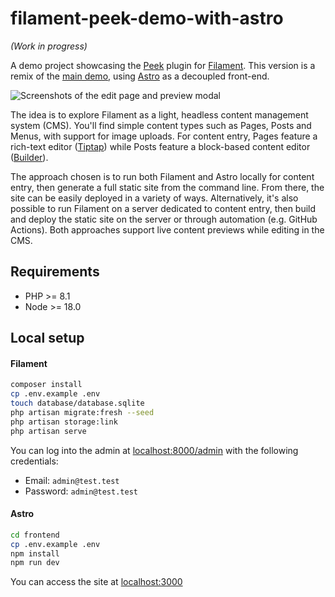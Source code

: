 # filament-peek-demo-with-astro

*(Work in progress)*

A demo project showcasing the [Peek](https://github.com/pboivin/filament-peek/) plugin for [Filament](https://filamentphp.com/). This version is a remix of the [main demo](https://github.com/pboivin/filament-peek-demo), using [Astro](https://astro.build/) as a decoupled front-end.

<p class="filament-hidden">
<img src="https://raw.githubusercontent.com/pboivin/filament-peek/2.x/art/01-page-preview.jpg" alt="Screenshots of the edit page and preview modal">
</p>

The idea is to explore Filament as a light, headless content management system (CMS). You'll find simple content types such as Pages, Posts and Menus, with support for image uploads. For content entry, Pages feature a rich-text editor ([Tiptap](https://github.com/awcodes/filament-tiptap-editor)) while Posts feature a block-based content editor ([Builder](https://filamentphp.com/docs/3.x/forms/fields/builder)).

The approach chosen is to run both Filament and Astro locally for content entry, then generate a full static site from the command line. From there, the site can be easily deployed in a variety of ways. Alternatively, it's also possible to run Filament on a server dedicated to content entry, then build and deploy the static site on the server or through automation (e.g. GitHub Actions). Both approaches support live content previews while editing in the CMS.

## Requirements

- PHP >= 8.1
- Node >= 18.0

## Local setup

#### Filament

```sh
composer install
cp .env.example .env
touch database/database.sqlite
php artisan migrate:fresh --seed
php artisan storage:link
php artisan serve
```

You can log into the admin at [localhost:8000/admin](http://localhost:8000/admin) with the following credentials:

- Email: `admin@test.test`
- Password: `admin@test.test`

#### Astro

```sh
cd frontend
cp .env.example .env
npm install
npm run dev
```

You can access the site at [localhost:3000](http://localhost:3000)
